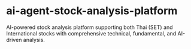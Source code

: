 # ai-agent-stock-analysis-platform
AI-powered stock analysis platform supporting both Thai (SET) and International stocks with comprehensive technical, fundamental, and AI-driven analysis.

